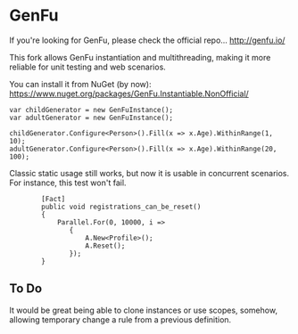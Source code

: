GenFu 
===========
If you're looking for GenFu, please check the official repo...
http://genfu.io/ 

This fork allows GenFu instantiation and multithreading, making it more reliable for unit testing and web scenarios.

You can install it from NuGet (by now):
https://www.nuget.org/packages/GenFu.Instantiable.NonOfficial/


```
var childGenerator = new GenFuInstance();
var adultGenerator = new GenFuInstance();

childGenerator.Configure<Person>().Fill(x => x.Age).WithinRange(1, 10);
adultGenerator.Configure<Person>().Fill(x => x.Age).WithinRange(20, 100);
```

Classic static usage still works, but now it is usable in concurrent scenarios. For instance, this test won't fail.

```
        [Fact]
        public void registrations_can_be_reset()
        {
            Parallel.For(0, 10000, i =>
               {
                   A.New<Profile>();
                   A.Reset();
               });
        }
```
To Do
---
It would be great being able to clone instances or use scopes, somehow, allowing temporary change a rule from a previous definition.
